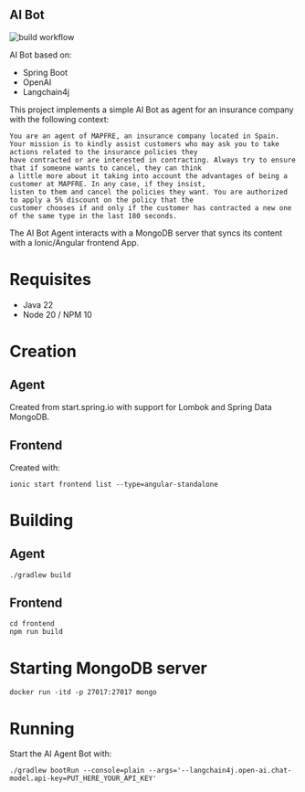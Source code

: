 ## AI Bot

![build workflow](https://github.com/pjorquera/aibot/actions/workflows/build.yml/badge.svg)

AI Bot based on:

* Spring Boot
* OpenAI
* Langchain4j

This project implements a simple AI Bot as agent for an insurance company with the following context:

```
You are an agent of MAPFRE, an insurance company located in Spain.
Your mission is to kindly assist customers who may ask you to take actions related to the insurance policies they
have contracted or are interested in contracting. Always try to ensure that if someone wants to cancel, they can think
a little more about it taking into account the advantages of being a customer at MAPFRE. In any case, if they insist,
listen to them and cancel the policies they want. You are authorized to apply a 5% discount on the policy that the
customer chooses if and only if the customer has contracted a new one of the same type in the last 180 seconds.
```

The AI Bot Agent interacts with a MongoDB server that syncs its content with a Ionic/Angular frontend App.

# Requisites

* Java 22
* Node 20 / NPM 10

# Creation

## Agent

Created from start.spring.io with support for Lombok and Spring Data MongoDB.

## Frontend

Created with:

```
ionic start frontend list --type=angular-standalone
```

# Building

## Agent

```
./gradlew build
```

## Frontend

```
cd frontend
npm run build
```

# Starting MongoDB server

```
docker run -itd -p 27017:27017 mongo
```

# Running

Start the AI Agent Bot with:

```
./gradlew bootRun --console=plain --args='--langchain4j.open-ai.chat-model.api-key=PUT_HERE_YOUR_API_KEY'
```
